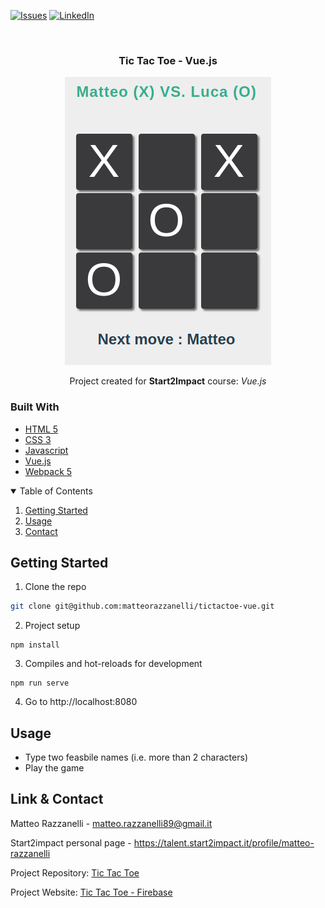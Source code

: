 [![Issues][issues-shield]][issues-url]
[![LinkedIn][linkedin-shield]][linkedin-url]

<!-- PROJECT LOGO -->
<br />
<div align="center">
  <h3 align="center">Tic Tac Toe - Vue.js</h3>
  <img src="Match.png" alt="Screenshot">
  <p align="center">Project created for <strong>Start2Impact</strong> course: <em>Vue.js</em></p>
</div>

### Built With

* [HTML 5](https://developer.mozilla.org/en-US/docs/Glossary/HTML)
* [CSS 3](https://developer.mozilla.org/en-US/docs/Web/CSS)
* [Javascript](https://developer.mozilla.org/en-US/docs/Web/JavaScript?retiredLocale=it)
* [Vue.js](https://vuejs.org/)
* [Webpack 5](https://webpack.js.org/blog/2020-10-10-webpack-5-release/)

<!-- TABLE OF CONTENTS -->
<details open="open">
  <summary>Table of Contents</summary>
  <ol>
    <li><a href="#getting-started">Getting Started</a></li>
    <li><a href="#usage">Usage</a></li>
    <li><a href="#contact">Contact</a></li>
  </ol>
</details>

<!-- GETTING STARTED -->
## Getting Started

1. Clone the repo

```sh
git clone git@github.com:matteorazzanelli/tictactoe-vue.git
```

2. Project setup
```
npm install
```

3. Compiles and hot-reloads for development
```
npm run serve
```

4. Go to http://localhost:8080

<!-- USAGE -->
## Usage

- Type two feasbile names (i.e. more than 2 characters)
- Play the game

<!-- CONTACT -->
## Link & Contact

Matteo Razzanelli - matteo.razzanelli89@gmail.it

Start2impact personal page - https://talent.start2impact.it/profile/matteo-razzanelli

Project Repository: [Tic Tac Toe](https://github.com/matteorazzanelli/tictactoe-vue)

Project Website:  [Tic Tac Toe - Firebase](https://tictactoe-vuejs-app.web.app/)

<!-- MARKDOWN LINKS & IMAGES -->
[issues-shield]: https://img.shields.io/github/issues/matteorazzanelli/tictactoe-vue/repo.svg?style=for-the-badge
[issues-url]: https://github.com/matteorazzanelli/tictactoe-vue/issues
[linkedin-shield]: https://img.shields.io/badge/-LinkedIn-black.svg?style=for-the-badge&logo=linkedin&colorB=555
[linkedin-url]: https://www.linkedin.com/in/matteo-razzanelli/